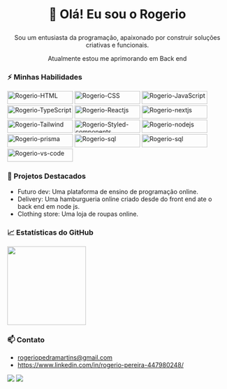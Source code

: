 <!-- Título -->
# <p align="center">👋 Olá! Eu sou o Rogerio </p>



<!-- Sobre mim -->
<p align="center"> Sou um entusiasta da programação, apaixonado por construir soluções criativas e funcionais.</p>
<p align="center"> Atualmente estou me aprimorando em Back end</p>


<!-- Habilidades -->
### ⚡ Minhas Habilidades
<div>
  <img  alt="Rogerio-HTML" height="30" width="150" src="https://img.shields.io/badge/HTML-%23E34F26?style=for-the-badge&logo=html5&logoColor=white" />
  
  <img  alt="Rogerio-CSS" height="30" width="150" src="https://img.shields.io/badge/CSS-%231572B6?style=for-the-badge&logo=css3&logoColor=white" />
  
  <img  alt="Rogerio-JavaScript" height="30" width="150" src="https://img.shields.io/badge/JavaScript-%23F7DF1E?style=for-the-badge&logo=javascript&logoColor=black">
  
  <img  alt="Rogerio-TypeScript" height="30" width="150" src="https://img.shields.io/badge/TypeScript-%23007ACC?style=for-the-badge&logo=typescript&logoColor=white">
  
  
  
  <img  alt="Rogerio-Reactjs" height="30" width="150" src="https://img.shields.io/badge/React.js-%23007ACC?style=for-the-badge&logo=react&logoColor=white">
  
  <img  alt="Rogerio-nextjs" height="30" width="150" src="https://img.shields.io/badge/-Next.js-%23007ACC?style=for-the-badge&logo=next.js&logoColor=white">
 
  <img  alt="Rogerio-Tailwind" height="30" width="150" src="https://img.shields.io/badge/Tailwind%20CSS-%2361DAFB?style=for-the-badge&logo=tailwind-css&logoColor=white">
  
   <img  alt="Rogerio-Styled-components" height="30" width="150" src="https://img.shields.io/badge/Styled%20Components-%23DB7093?style=for-the-badge&logo=styled-components&logoColor=white">
  
  <img  alt="Rogerio-nodejs" height="30" width="150" src="https://img.shields.io/badge/Node.js-%23339933?style=for-the-badge&logo=node.js&logoColor=white">
  <img  alt="Rogerio-prisma" height="30" width="150" src="https://img.shields.io/badge/Prisma-%230E1A36?style=for-the-badge&logo=prisma&logoColor=white">
  <img  alt="Rogerio-sql" height="30" width="150" src="https://img.shields.io/badge/SQL-%2300758F?style=for-the-badge&logo=sql&logoColor=white">
  <img  alt="Rogerio-sql" height="30" width="150" src="https://img.shields.io/badge/Python-%233776AB?style=for-the-badge&logo=python&logoColor=white">
  
  <img  alt="Rogerio-vs-code" height="30" width="150" src="https://img.shields.io/badge/-VS%20Code-%23007ACC?style=for-the-badge&logo=visual-studio-code&logoColor=white">
  
 
  
  
  
</div>

<!-- Projetos Destacados -->
### 🚀 Projetos Destacados

- Futuro dev: Uma plataforma de ensino de programação online.
- Delivery: Uma hamburgueria online criado desde do front end ate o back end em node js.
- Clothing store: Uma loja de roupas online.

<!-- Estatísticas do GitHub -->
### 📈 Estatísticas do GitHub


<div styled="display: flex;">
<!--   <img height="180em" src="https://github-readme-stats.vercel.app/api?username=rogeriosouz&show_icons=true&theme=dark"/> -->
  <img height="180em" src="https://github-readme-stats.vercel.app/api/top-langs/?username=rogeriosouz&layout=compact&langs_count=7&theme=dark"/>
</div>



<!-- Contato -->
### 📫 Contato

- rogeriopedramartins@gmail.com
- https://www.linkedin.com/in/rogerio-pereira-447980248/

<!-- Ícones e Emojis -->

<p>
  <a href="https://www.linkedin.com/in/rogerio-pereira-447980248/"><img src="https://img.icons8.com/color/48/000000/linkedin.png"/></a>
  <a href="rogeriopedramartins@gmail.com"><img src="https://img.icons8.com/color/48/000000/gmail.png"/></a>
</p>


<!--  ![Snake animation](https://github.com/rogeriosouz/rogeriosouz/blob/output/github-contribution-grid-snake.svg) -->

